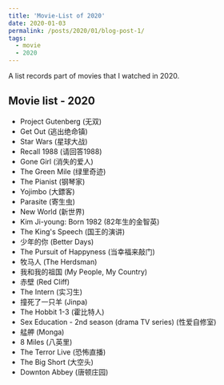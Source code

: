 ```yaml
---
title: 'Movie-List of 2020'
date: 2020-01-03
permalink: /posts/2020/01/blog-post-1/
tags:
  - movie
  - 2020
---
```


A list records part of movies that I watched in 2020.

## Movie list - 2020

- Project Gutenberg (无双)
- Get Out (逃出绝命镇)
- Star Wars (星球大战)
- Recall 1988 (请回答1988)
- Gone Girl (消失的爱人)
- The Green Mile (绿里奇迹)
- The Pianist (钢琴家)
- Yojimbo (大鏢客)
- Parasite (寄生虫)
- New World (新世界)
- Kim Ji-young: Born 1982 (82年生的金智英)
- The King's Speech (国王的演讲)
- 少年的你 (Better Days)
- The Pursuit of Happyness (当幸福来敲门)
- 牧马人 (The Herdsman)
- 我和我的祖国 (My People, My Country)
- 赤壁 (Red Cliff)
- The Intern (实习生)
- 撞死了一只羊 (Jinpa)
- The Hobbit 1-3 (霍比特人)
- Sex Education - 2nd season (drama TV series) (性爱自修室)
- 艋舺 (Monga)
- 8 Miles (八英里)
- The Terror Live (恐怖直播)
- The Big Short (大空头)
- Downton Abbey (唐顿庄园)